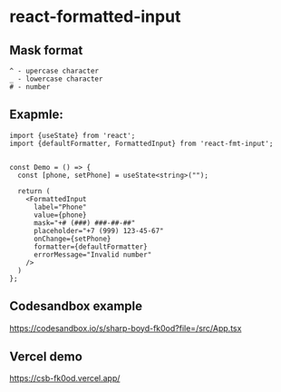 # react-formatted-input

## Mask format
```
^ - upercase character
_ - lowercase character
# - number
```

## Exapmle:

```tsx
import {useState} from 'react';
import {defaultFormatter, FormattedInput} from 'react-fmt-input';


const Demo = () => {
  const [phone, setPhone] = useState<string>("");

  return (
    <FormattedInput
      label="Phone"
      value={phone}
      mask="+# (###) ###-##-##"
      placeholder="+7 (999) 123-45-67"
      onChange={setPhone}
      formatter={defaultFormatter}
      errorMessage="Invalid number"
    />
  )
};
```

## Codesandbox example

https://codesandbox.io/s/sharp-boyd-fk0od?file=/src/App.tsx

## Vercel demo

https://csb-fk0od.vercel.app/
